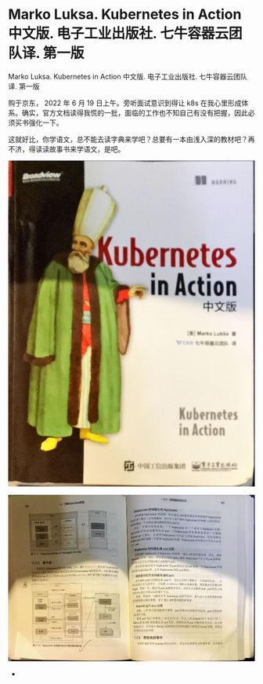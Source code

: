 # Marko Luksa. Kubernetes in Action 中文版. 电子工业出版社. 七牛容器云团队译. 第一版

Marko Luksa. Kubernetes in Action 中文版. 电子工业出版社. 七牛容器云团队译. 第一版

购于京东， 2022 年 6 月 19 日上午。旁听面试意识到得让 k8s 在我心里形成体系。确实，官方文档读得我慌的一批，面临的工作也不知自己有没有把握，因此必须买书强化一下。

这就好比，你学语文，总不能去读字典来学吧？总要有一本由浅入深的教材吧？再不济，得读读故事书来学语文，是吧。

![](./drafts/images/k8s.cover.jpg)

![](./drafts/images/k8s.11.12.jpg)

<!-- @import "[TOC]" {cmd="toc" depthFrom=3 depthTo=6 orderedList=false} -->

<!-- code_chunk_output -->

- [](#)

<!-- /code_chunk_output -->

### 